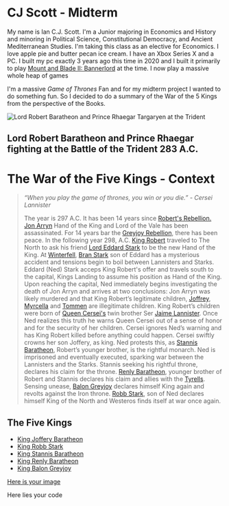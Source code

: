 # CJ Scott - Midterm
My name is Ian C.J. Scott. I'm a Junior majoring in Economics and History and minoring in Political Science, Constitutional Democracy, and Ancient Mediterranean Studies. I'm taking this class as an elective for Economics. I love apple pie and butter pecan ice cream. I have an Xbox Series X and a PC. I built my pc exactly 3 years ago this time in 2020 and I built it primarily to play [Mount and Blade II: Bannerlord](https://www.taleworlds.com/en/Games/Bannerlord/) at the time. I now play a massive whole heap of games
 
I'm a massive _Game of Thrones_ Fan and for my midterm project I wanted to do something fun. So I decided to do a summary of the War of the 5 Kings from the perspective of the Books.

![Lord Robert Baratheon and Prince Rhaegar Targaryen at the Trident](https://th.bing.com/th/id/R.b3d5752d5dc8cd2706071c11800c9187?rik=6gjlIlU3hm4XyQ&riu=http%3a%2f%2fimages2.fanpop.com%2fimages%2fphotos%2f3400000%2fRobert-vs-Rhaegar-a-song-of-ice-and-fire-3420624-936-685.jpg&ehk=LdRQcZHJpaHuyBpx9URZqRXdOIga26laRFifPes5odk%3d&risl=&pid=ImgRaw&r=0)
## **Lord Robert Baratheon and Prince Rhaegar fighting at the Battle of the Trident 283 A.C.**
# The War of the Five Kings - Context
>_“When you play the game of thrones, you win or you die.” - Cersei Lannister_  
>
  >The year is 297 A.C. It has been 14 years since [Robert's Rebellion.](https://awoiaf.westeros.org/index.php/Robert%27s_Rebellion) [Jon Arryn](https://awoiaf.westeros.org/index.php/Jon_Arryn) Hand of the King and Lord of the Vale has been assassinated. For 14 years bar the [Greyjoy Rebellion](https://awoiaf.westeros.org/index.php/Greyjoy%27s_Rebellion), there has been peace. In the following year 298, A.C. [King Robert](https://awoiaf.westeros.org/index.php/Robert_I_Baratheon) traveled to The North to ask his friend [Lord Eddard Stark](https://awoiaf.westeros.org/index.php/Eddard_Stark) to be the new Hand of the King. At [Winterfell](https://awoiaf.westeros.org/index.php/Winterfell), [Bran Stark](https://awoiaf.westeros.org/index.php/Bran_Stark) son of Eddard has a mysterious accident and tensions begin to boil between Lannisters and Starks. Eddard (Ned) Stark acceps King Robert's offer and travels south to the capital, Kings Landing to assume his position as Hand of the King. Upon reaching the capital, Ned immediately begins investigating the death of Jon Arryn and arrives at two conclusions: Jon Arryn was likely murdered and that King Robert’s legitimate children, [Joffrey](https://awoiaf.westeros.org/index.php/Joffrey_Baratheon), [Myrcella](https://awoiaf.westeros.org/index.php/Myrcella_Baratheon) and [Tommen](https://awoiaf.westeros.org/index.php/Tommen_Baratheon) are illegitimate children. King Robert’s children were born of [Queen Cersei's](https://awoiaf.westeros.org/index.php/Cersei_Lannister) twin brother Ser [Jaime Lannister](https://awoiaf.westeros.org/index.php/Jaime_Lannister). Once Ned realizes this truth he warns Queen Cersei out of a sense of honor and for the security of her children. Cersei ignores Ned’s warning and has King Robert killed before anything could happen. Cersei swiftly crowns her son Joffery, as king. Ned protests this, as [Stannis Baratheon](https://awoiaf.westeros.org/index.php/Stannis_Baratheon), Robert’s younger brother, is the rightful monarch. Ned is imprisoned and eventually executed, sparking war between the Lannisters and the Starks. Stannis seeking his rightful throne, declares his claim for the throne. [Renly Baratheon](https://awoiaf.westeros.org/index.php/Renly_Baratheon), younger brother of Robert and Stannis declares his claim and allies with the [Tyrells](https://awoiaf.westeros.org/index.php/House_Tyrell). Sensing unease, [Balon Greyjoy](https://awoiaf.westeros.org/index.php/Balon_Greyjoy) declares himself King again and revolts against the Iron throne. [Robb Stark](https://awoiaf.westeros.org/index.php/Robb_Stark), son of Ned declares himself King of the North and Westeros finds itself at war once again. 

## **The Five Kings**
* [King Joffery Baratheon](Joffery.md)
* [King Robb Stark](Robb.md)
* [King Stannis Baratheon](Stannis.md)
* [King Renly Baratheon](Renly.md)
* [King Balon Greyjoy](Balon.md)


[Here is your image](https://www.bing.com/images/search?view=detailV2&ccid=TnjQfLo3&id=32441C46D7AEA509D32103FE7E4FBF76B960EB11&thid=OIP.TnjQfLo3KVxqcg4-7tbNqgHaEK&mediaurl=https%3a%2f%2fi.ytimg.com%2fvi%2faBP3Fv0zpa4%2fmaxresdefault.jpg&cdnurl=https%3a%2f%2fth.bing.com%2fth%2fid%2fR.4e78d07cba37295c6a720e3eeed6cdaa%3frik%3dEetguXa%252fT37%252bAw%26pid%3dImgRaw%26r%3d0&exph=720&expw=1280&q=rick+rolled&simid=608013876208301294&FORM=IRPRST&ck=6596E1DE2A6FF348FDB4E92F73AAAD29&selectedIndex=2&ajaxhist=0&ajaxserp=0)

Here lies your code
<!DOCTYPE html>
<html>
<head>
<meta charset="UTF-8">
<title>Fizz Buzz</title>
<script>

function fizzbuzz() {
	var display = document.getElementById('display');
	var displayHTML = "";
	for (i = 0; i < 100; i++) {
		displayHTML += "<p>" + i + "</p>";
	}
	display.innerHTML = displayHTML
}
function fizzbuzz() {
  var display = document.getElementById('display');
  var divisible = "";
  var displayHTML = "";

  for (i = 1; i < 101; i++) {
    if (i % 3 === 0 && i % 5 === 0) {
      divisible = "FizzBuzz";
    } else if (i % 5 === 0) {
      divisible = "Buzz";
    } else if (i % 3 === 0) {
      divisible = "Fizz";
    } else {
      divisible = "";
    }

    displayHTML += "<p>" + i + ":" + divisible + "</p>";
  }
  display.insertAdjacentHTML('afterend', displayHTML); 
}

fizzbuzz();
</script>

</head>

<body onload="fizzbuzz()">
<div id="display">

</div>
</body>

</html>
